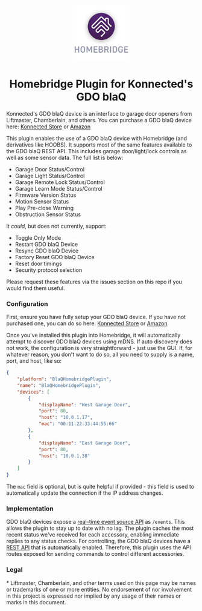<p align="center">

<img src="https://github.com/homebridge/branding/raw/latest/logos/homebridge-wordmark-logo-vertical.png" width="150">

</p>

<span align="center">

# Homebridge Plugin for Konnected's GDO blaQ

</span>

Konnected's GDO blaQ device is an interface to garage door openers from Liftmaster, Chamberlain, and others.
You can purchase a GDO blaQ device here: [Konnected Store](https://konnected.io/KYLEBOYER) or [Amazon](https://amzn.to/4c495jo)

This plugin enables the use of a GDO blaQ device with Homebridge (and derivatives like HOOBS). It supports most of the same features available to the GDO blaQ REST API. This includes garage door/light/lock controls as well as some sensor data. The full list is below:

* Garage Door Status/Control
* Garage Light Status/Control
* Garage Remote Lock Status/Control
* Garage Learn Mode Status/Control
* Firmware Version Status
* Motion Sensor Status
* Play Pre-close Warning
* Obstruction Sensor Status

It *could*, but does not currently, support:

* Toggle Only Mode
* Restart GDO blaQ Device
* Resync GDO blaQ Device
* Factory Reset GDO blaQ Device
* Reset door timings
* Security protocol selection

Please request these features via the issues section on this repo if you would find them useful.

### Configuration

First, ensure you have fully setup your GDO blaQ device. If you have not purchased one, you can do so here: [Konnected Store](https://konnected.io/KYLEBOYER) or [Amazon](https://amzn.to/4c495jo)

Once you've installed this plugin into Homebridge, it will automatically attempt to discover GDO blaQ devices using mDNS. If auto discovery does not work, the configuration is very straightforward - just use the GUI. If, for whatever reason, you don't want to do so, all you need to supply is a name, port, and host, like so:

```json
{
    "platform": "BlaQHomebridgePlugin",
    "name": "BlaQHomebridgePlugin",
    "devices": [
        {
            "displayName": "West Garage Door",
            "port": 80,
            "host": "10.0.1.17",
            "mac": "00:11:22:33:44:55:66"
        },
        {
            "displayName": "East Garage Door",
            "port": 80,
            "host": "10.0.1.38"
        }
    ]
}
```

The `mac` field is optional, but is quite helpful if provided - this field is used to automatically update the connection if the IP address changes.

### Implementation

GDO blaQ devices expose a [real-time event source API](https://esphome.io/web-api/index.html?highlight=events#event-source-api) as `/events`. This allows the plugin to stay up to date with no lag. The plugin caches the most recent status we've received for each accessory, enabling immediate replies to any status checks. For controlling, the GDO blaQ devices have a [REST API](https://konnected.readme.io/v2.0/reference/introduction) that is automatically enabled. Therefore, this plugin uses the API routes exposed for sending commands to control different accessories.

### Legal

\* Liftmaster, Chamberlain, and other terms used on this page may be names or trademarks of one or more entities. No endorsement of nor involvement in this project is expressed nor implied by any usage of their names or marks in this document.
